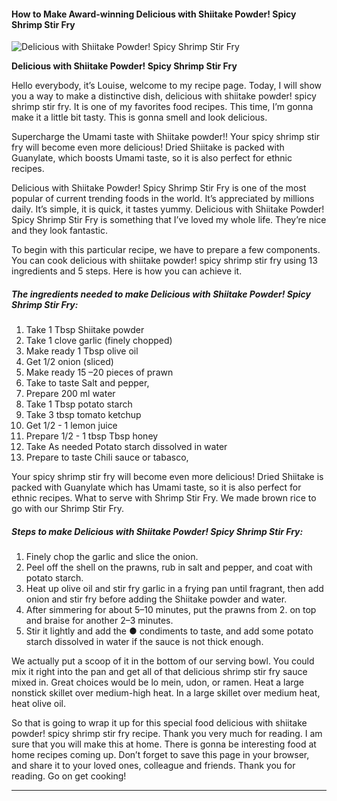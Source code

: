             

#### How to Make Award-winning Delicious with Shiitake Powder! Spicy Shrimp Stir Fry

![Delicious with Shiitake Powder! Spicy Shrimp Stir Fry](https://img-global.cpcdn.com/recipes/d070546e67a29049/751x532cq70/delicious-with-shiitake-powder-spicy-shrimp-stir-fry-recipe-main-photo.jpg)

**Delicious with Shiitake Powder! Spicy Shrimp Stir Fry**

Hello everybody, it’s Louise, welcome to my recipe page. Today, I will show you a way to make a distinctive dish, delicious with shiitake powder! spicy shrimp stir fry. It is one of my favorites food recipes. This time, I’m gonna make it a little bit tasty. This is gonna smell and look delicious.

Supercharge the Umami taste with Shiitake powder!! Your spicy shrimp stir fry will become even more delicious! Dried Shiitake is packed with Guanylate, which boosts Umami taste, so it is also perfect for ethnic recipes.

Delicious with Shiitake Powder! Spicy Shrimp Stir Fry is one of the most popular of current trending foods in the world. It’s appreciated by millions daily. It’s simple, it is quick, it tastes yummy. Delicious with Shiitake Powder! Spicy Shrimp Stir Fry is something that I’ve loved my whole life. They’re nice and they look fantastic.

To begin with this particular recipe, we have to prepare a few components. You can cook delicious with shiitake powder! spicy shrimp stir fry using 13 ingredients and 5 steps. Here is how you can achieve it.

##### The ingredients needed to make Delicious with Shiitake Powder! Spicy Shrimp Stir Fry:

1.  Take 1 Tbsp Shiitake powder
2.  Take 1 clove garlic (finely chopped)
3.  Make ready 1 Tbsp olive oil
4.  Get 1/2 onion (sliced)
5.  Make ready 15 –20 pieces of prawn
6.  Take to taste Salt and pepper,
7.  Prepare 200 ml water
8.  Take 1 Tbsp potato starch
9.  Take 3 tbsp tomato ketchup
10.  Get 1/2 - 1 lemon juice
11.  Prepare 1/2 - 1 tbsp Tbsp honey
12.  Take As needed Potato starch dissolved in water
13.  Prepare to taste Chili sauce or tabasco,

Your spicy shrimp stir fry will become even more delicious! Dried Shiitake is packed with Guanylate which has Umami taste, so it is also perfect for ethnic recipes. What to serve with Shrimp Stir Fry. We made brown rice to go with our Shrimp Stir Fry.

##### Steps to make Delicious with Shiitake Powder! Spicy Shrimp Stir Fry:

1.  Finely chop the garlic and slice the onion.
2.  Peel off the shell on the prawns, rub in salt and pepper, and coat with potato starch.
3.  Heat up olive oil and stir fry garlic in a frying pan until fragrant, then add onion and stir fry before adding the Shiitake powder and water.
4.  After simmering for about 5–10 minutes, put the prawns from 2. on top and braise for another 2–3 minutes.
5.  Stir it lightly and add the ● condiments to taste, and add some potato starch dissolved in water if the sauce is not thick enough.

We actually put a scoop of it in the bottom of our serving bowl. You could mix it right into the pan and get all of that delicious shrimp stir fry sauce mixed in. Great choices would be lo mein, udon, or ramen. Heat a large nonstick skillet over medium-high heat. In a large skillet over medium heat, heat olive oil.

So that is going to wrap it up for this special food delicious with shiitake powder! spicy shrimp stir fry recipe. Thank you very much for reading. I am sure that you will make this at home. There is gonna be interesting food at home recipes coming up. Don’t forget to save this page in your browser, and share it to your loved ones, colleague and friends. Thank you for reading. Go on get cooking!

* * *